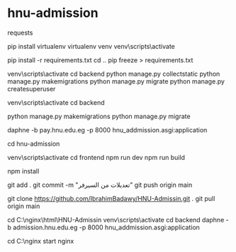 # hnu-admission


requests

pip install virtualenv
virtualenv venv
venv\scripts\activate

pip install -r requirements.txt
cd ..
pip freeze > requirements.txt 

venv\scripts\activate
cd backend
python manage.py collectstatic
python manage.py makemigrations
python manage.py migrate
python manage.py createsuperuser


venv\scripts\activate cd backend

python manage.py makemigrations
python manage.py migrate
<!-- daphne -b admission.hnu.edu.eg -p 8000 hnu_addmission.asgi:application -->
daphne -b pay.hnu.edu.eg -p 8000 hnu_addmission.asgi:application

cd hnu-admission


venv\scripts\activate
cd frontend
npm run dev
npm run build

npm install 



git add .
git commit -m "تعديلات من السيرفر"
git push origin main



git clone https://github.com/IbrahimBadawy/HNU-Admissin.git .
git pull origin main


cd C:\nginx\html\HNU-Admissin
venv\scripts\activate
cd backend
daphne -b admission.hnu.edu.eg -p 8000 hnu_addmission.asgi:application

cd C:\nginx
start nginx
